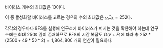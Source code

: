 바이러스 개수의 최대값은 10이다.

이 중 활성화할 바이러스를 고르는 경우의 수의 최대값은 $_{10}C_5 = 252$다.

각각의 경우마다 BFS를 실행해 연구소에 바이러스가 퍼지는 것을 확인해야 하는데 연구소에는 최대 $2500$ 칸이 존재하므로 BFS의 시간 복잡도 $O(V + E)$에 따라 총 $252 * (2500 + 49 * 50 * 2) = 1,864,	800$ 개의 연산이 필요하다.
